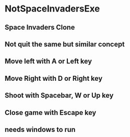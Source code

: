 # NotSpaceInvadersExe
## Space Invaders Clone
## Not quit the same but similar concept
## Move left with A or Left key
## Move Right with D or Right key
## Shoot with Spacebar, W or Up key
## Close game with Escape key
## needs windows to run
